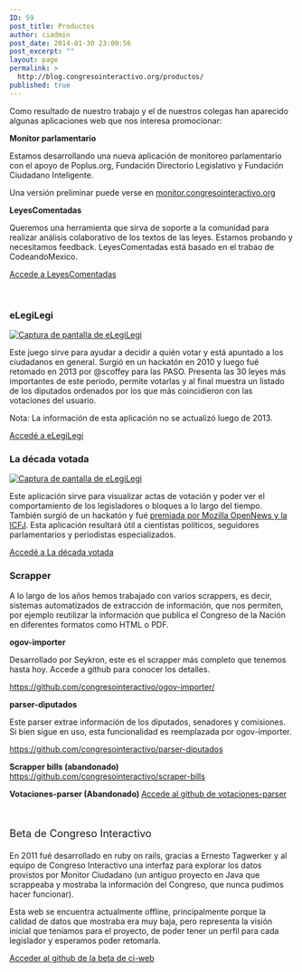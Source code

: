 ```yaml
---
ID: 59
post_title: Productos
author: ciadmin
post_date: 2014-01-30 23:00:56
post_excerpt: ""
layout: page
permalink: >
  http://blog.congresointeractivo.org/productos/
published: true
---
```

Como resultado de nuestro trabajo y el de nuestros colegas han aparecido algunas aplicaciones web que nos interesa promocionar:

<strong>Monitor parlamentario</strong>

Estamos desarrollando una nueva aplicación de monitoreo parlamentario con el apoyo de Poplus.org, Fundación Directorio Legislativo y Fundación Ciudadano Inteligente.

Una versión preliminar puede verse en <a href="http://monitor.congresointeractivo.org">monitor.congresointeractivo.org</a>

<strong>LeyesComentadas</strong>

Queremos una herramienta que sirva de soporte a la comunidad para realizar análisis colaborativo de los textos de las leyes. Estamos probando y necesitamos feedback. LeyesComentadas está basado en el trabao de CodeandoMexico.

<a href="http://leyescomentadas.congresointeractivo.org/">Accede a LeyesComentadas</a>

&nbsp;
<h3>eLegiLegi</h3>
<a href="http://blog.congresointeractivo.org/elegilegi/"><img src="http://blog.congresointeractivo.org/img/elegilegi.png" alt="Captura de pantalla de eLegiLegi" /></a>

Este juego sirve para ayudar a decidir a quién votar y está apuntado a los ciudadanos en general. Surgió en un hackatón en 2010 y luego fué retomado en 2013 por @scoffey para las PASO. Presenta las 30 leyes más importantes de este período, permite votarlas y al final muestra un listado de los diputados ordenados por los que más coincidieron con las votaciones del usuario.

Nota: La información de esta aplicación no se actualizó luego de 2013.

<a href="http://www.congresointeractivo.org/elegilegi/">Accedé a eLegiLegi</a>
<h3>La década votada</h3>
<a href="http://www.decadavotada.com.ar/"><img src="http://www.congresointeractivo.org/img/decada-votada.png" alt="Captura de pantalla de eLegiLegi" /></a>

Este aplicación sirve para visualizar actas de votación y poder ver el comportamiento de los legisladores o bloques a lo largo del tiempo. También surgió de un hackatón y fué <a href="http://ijnet.org/es/blog/nueva-aplicacion-para-visualizar-votaciones-en-el-congreso-argentino">premiada por Mozilla OpenNews y la ICFJ</a>. Esta aplicación resultará útil a cientistas políticos, seguidores parlamentarios y periodistas especializados.

<a href="http://www.decadavotada.com.ar/">Accedé a La década votada</a>
<h3>Scrapper</h3>
A lo largo de los años hemos trabajado con varios scrappers, es decir, sistemas automatizados de extracción de información, que nos permiten, por ejemplo reutilizar la información que publica el Congreso de la Nación en diferentes formatos como HTML o PDF.

<strong>ogov-importer</strong>

Desarrollado por Seykron, este es el scrapper más completo que tenemos hasta hoy. Accede a github para conocer los detalles.

<a href="https://github.com/congresointeractivo/ogov-importer/">https://github.com/congresointeractivo/ogov-importer/</a>

<strong>parser-diputados</strong>

Este parser extrae información de los diputados, senadores y comisiones. Si bien sigue en uso, esta funcionalidad es reemplazada por ogov-importer.

<a href="https://github.com/congresointeractivo/parser-diputados">https://github.com/congresointeractivo/parser-diputados</a>

<strong>Scrapper bills (abandonado)</strong> https://github.com/congresointeractivo/scraper-bills

<strong>Votaciones-parser (Abandonado) </strong><a href="https://github.com/congresointeractivo/votaciones-parser">Accede al github de votaciones-parser</a>

&nbsp;

<span style="font-size: 1.142857143rem; line-height: 1.846153846;">Beta de Congreso Interactivo</span>

En 2011 fué desarrollado en ruby on rails, gracias a Ernesto Tagwerker y al equipo de Congreso Interactivo una interfaz para explorar los datos provistos por Monitor Ciudadano (un antiguo proyecto en Java que scrappeaba y mostraba la información del Congreso, que nunca pudimos hacer funcionar).

Esta web se encuentra actualmente offline, principalmente porque la calidad de datos que mostraba era muy baja, pero representa la visión inicial que teníamos para el proyecto, de poder tener un perfil para cada legislador y esperamos poder retomarla.

<a href="https://github.com/congresointeractivo/ci-web">Acceder al github de la beta de ci-web</a>